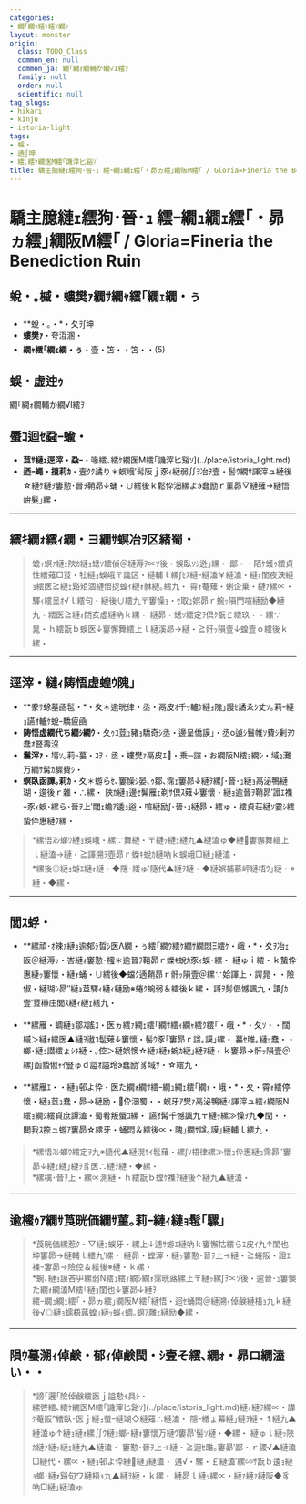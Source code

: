 ```yaml
---
categories:
- 繝｢繝ｳ繧ｹ繧ｿ繝ｼ
layout: monster
origin:
  class: TODO_Class
  common_en: null
  common_ja: 繝｢繝ｫ繝輔か繝√Ι繧ｦ
  family: null
  order: null
  scientific: null
tag_slugs:
- hikari
- kinju
- istoria-light
tags:
- 蜈・
- 遖∫坤
- 繧､繧ｹ繝医Μ繧｢譏滓匕谿ｿ
title: 驕主臆縺ｪ繧狗･晉･ｭ 繧ｰ繝ｭ繝ｪ繧｢・昴ヵ繧｣繝阪Μ繧｢ / Gloria=Fineria the Benediction Ruin
---
```


# 驕主臆縺ｪ繧狗･晉･ｭ 繧ｰ繝ｭ繝ｪ繧｢・昴ヵ繧｣繝阪Μ繧｢ / Gloria=Fineria the Benediction Ruin

## 蛻・｡槭・螻樊ｧ繝ｻ繝ｬ繧｢繝ｪ繝・ぅ
* **蛻・｡・*・夂ｦ∫坤  
* **螻樊ｧ**・夸沍溷・  
* **繝ｬ繧｢繝ｪ繝・ぅ**・壺・笘・・笘・・(5)

## 蜈・虚迚ｩ
繝｢繝ｫ繝輔か繝√Ι繧ｦ

## 蜃ｺ迴ｾ蝨ｰ蝓・
* **荳ｻ縺ｪ逕滓・蝨ｰ**・喙繧､繧ｹ繝医Μ繧｢譏滓匕谿ｿ](../place/istoria_light.md)  
* **迺ｰ蠅・擅莉ｶ**・壼ｸｸ譎り＊蜈峨′髯阪ｊ豕ｨ縺弱∬ｦ冶ｦ壹・髻ｳ繝ｻ諢滓ュ縺後☆縺ｹ縺ｦ窶懃･晉ｦ鞘昴↓蛹・∪繧後ｋ鬆伜沺縲よэ蠢励ｒ菫昴▽縺薙→縺悟峅髮｣縲・

---

## 繧ｷ繝ｫ繧ｨ繝・ヨ繝ｻ螟冶ｦ区緒蜀・
> 蟾ｨ螟ｧ縺ｪ陜ｶ縺ｮ蟋ｿ繧偵＠縺溽ｦ∝ｿ後・蜈臥ｿｼ迯｣縲・ 
> 鄙・・陌ｹ蠖ｩ繧貞性繧薙□荳・牡縺ｮ蜈峨〒讒区・縺輔ｌ縲∫ｾｽ縺ｰ縺溘￥縺溘・縺ｫ閨夜浹縺ｮ繧医≧縺ｪ谿矩涸縺悟捉蝗ｲ縺ｫ貅縺｡繧九・ 
> 霄ｫ菴薙・蜊企乗・縺ｧ縲∝・驛ｨ繧呈ｵ√ｌ繧句・縺後∪繧九〒窶懆ｮ・ｾ取ｭ娯昴ｒ蜿ｯ隕門喧縺励◆縺九・繧医≧縺ｫ閼亥虚縺吶ｋ縲・ 
> 縺昴・蟋ｿ繧定ｦ倶ｸ翫￡繧玖・・縲∵晁・ｈ繧翫ｂ蜈医↓窶懈舞繧上ｌ縺溪昴→縺・≧骭ｯ隕壹↓蝗壹ｏ繧後ｋ縲・

---

## 逕滓・縺ｨ陦悟虚蝗ｳ隗｣
* **豢ｻ蜍墓凾髢・*・夊＊逾晄律・丞・鬲皮ｵ千ｯ轤ｹ縺ｮ隗｣謾ｾ譎ゑｼ丈ｿ｡莉ｰ縺ｮ讌ｵ轤ｹ蛻ｰ驕疲凾  
* **陦悟虚繝代ち繝ｼ繝ｳ**・夂ｩｺ荳ｭ豬ｮ驕奇ｼ丞・邊呈僑謨｣・丞о遉ｼ鬟帷ｿ費ｼ剰ｦｳ蠢ｵ豎壽沒  
* **鬟滓ｧ**・壻ｿ｡莉ｰ蟇・ｺｦ・丞・螻樊ｧ鬲皮ｴ・乗─諠・お繝阪Ν繧ｮ繝ｼ・域ｭ灘万繝ｻ髯ｶ驟費ｼ・ 
* **螟臥函譚｡莉ｶ**・夊＊蝣らｾ､窶懆ｼ晏､ｩ鄒､霈ｪ窶昴↓縺ｦ縲∫･晉･ｭ縺ｮ鬲泌鴨縺瑚・逡後ｒ雜・∴縲・ 
陜ｶ縺ｮ邊ｾ髴雁ｪ剃ｻ倶ｽ薙↓窶懷・縺ｮ逾晉ｦ鞘昴′證ｴ襍ｰ豕ｨ蜈･縲ら･晉ｦ上′閾ｪ蟾ｱ逶ｮ逧・喧縺励∫･晉･ｭ縺昴・繧ゅ・繧貞荘縺ｿ霎ｼ繧蟄伜惠縺ｸ縲・

> *縲悟ｽｼ螂ｳ縺ｮ蜈峨・縲∵舞縺・〒縺ｯ縺ｪ縺九▲縺溘ゅ◆縺窶懈舞繧上ｌ縺溘→縺・≧諢溯ｦ壺昴ｒ蠑ｷ蛻ｶ縺吶ｋ蜈峨□縺｣縺溘・  
> *縲後◎縺ｮ蝣ｴ縺ｫ縺・◆隱ｰ繧ゅ′隨代▲縺ｦ縺・◆縺娯補慕岼縺梧ｳ｣縺・※縺・◆縲・

---

## 閭ｽ蜉・
* **縲頑･ｵ辣ｧ縺ｮ逾郁ｼ晢ｼ医Λ繝・ぅ繧｢繝ｳ繧ｹ繝ｻ繝悶Ξ繧ｹ・峨・*・夊ｦ冶ｪ阪＠縺溽ｯ・峇縺ｫ窶懃･櫁＊逾晉ｦ鞘昴ｒ蠑ｷ蛻ｶ豕ｨ蜈･縲・ 
縺ゅｉ繧・ｋ蟄伜惠縺ｯ窶懷・縺ｫ蛹・∪繧後◆蟷ｸ遖鞘昴ｒ骭ｯ隕壹＠縲∵姶諢上・諤晁・・險俶・縺瑚ｼ昴″縺ｮ荳驛ｨ縺ｨ縺励※蜷ｸ蜿弱＆繧後ｋ縲・ 
謌ｦ髣倡憾諷九・謖∫ｶ壹′荳榊庄閭ｽ縺ｨ縺ｪ繧九・

* **縲雁・蜩縺ｮ鄒ｽ謠ｺ・医ヵ繧ｧ繝ｪ繧｢繝ｻ繧ｨ繝ｬ繧ｸ繧｢・峨・*・夂ｿ・・闊槭＞縺ｫ繧医▲縺ｦ遨ｺ髢薙↓窶懷・髻ｳ豕｢窶昴ｒ諡｡謨｣縲・ 
蟇ｾ雎｡縺ｯ蠢・・螂･縺ｮ譛繧ょｼｷ縺・｡倥＞縺娯懊☆縺ｧ縺ｫ蜿ｶ縺｣縺ｦ縺・ｋ窶昴→骭ｯ隕壹＠縲∫函蟄俶ｬｲ豎ゅｄ謚ｵ謚玲э蠢励′豸域ｻ・☆繧九・

* **縲雁ｴ・・縺ｮ邨よ忰・医た繝ｫ繝ｻ繧ｰ繝ｭ繝ｪ繧｢繝ｫ・峨・*・夊・霄ｫ繧停懷・縺ｮ荳ｭ蠢・昴→縺励・伜沺蜀・・蜈牙ｱ樊ｧ鬲泌鴨縺ｨ諢滓ュ繧ｨ繝阪Ν繧ｮ繝ｼ繧貞庶譚溘・蜀肴叛蜃ｺ縲・ 
讌ｵ髯千憾諷九〒縺ｯ縲≫懆ｦ九◆閠・・閧我ｽ捺ュ蝣ｱ窶昴☆繧牙・蛹悶＆繧後∝・隗｣繝ｻ諡｡謨｣縺輔ｌ繧九・

> *縲悟ｽｼ螂ｳ繧定ｦ九※隨代▲縺滉ｻｲ髢薙・縲∫ｿ梧律縲≫懷ｭ伜惠縺ｮ霈昴″窶昴↓縺ｪ縺｣縺ｦ豸医∴縺ｦ縺・◆縲・  
> *縲檎･晉ｦ上・縲∝測縺・ｈ繧翫ｂ螳ｹ襍ｦ縺後↑縺九▲縺溘・

---

## 逾櫁ｩｱ繝ｻ莨晄価繝ｻ菫｡莉ｰ縺ｨ縺ｮ髢｢騾｣
> *莨晄価縲惹ｸ・▽縺ｮ蜈牙・縲上↓逋ｻ蝣ｴ縺吶ｋ窶懈怙繧らｴ皮ｲ九↑閨也坤窶昴→縺輔ｌ繧九′縲・ 
縺昴・螳滓・縺ｯ窶懃･晉ｦ上→縺・≧蜷阪・證ｴ襍ｰ窶昴→險倥＆繧後※縺・ｋ縲・  
> *蜿､縺ｮ謨吝屮縲弱Ν繧ｭ繧ｨ繝ｼ繝ｫ霈晄蕗縲上〒縺ｯ縲∫ｦ∝ｿ後・逾晉･ｭ窶懊た繝ｫ繝溘Μ繧｢縺ｮ閨也↓窶昴↓縺ｦ  
繧ｰ繝ｭ繝ｪ繧｢・昴ヵ繧｣繝阪Μ繧｢縺悟・迴ｾ蛹悶＠縺溯ｨ倬鹸縺梧ｮ九ｋ縺後√◎縺ｮ蠕梧蕗蝗｣縺ｯ蜈ｨ蜩｡螟ｱ雕ｪ縺励◆縲・

---

## 隕ｳ蟇溯ｨ倬鹸・郁ｨ倬鹸閠・ｼ壹そ繧､繝ｫ・昴ロ繝溘い・・

> *謗｢邏｢險倬鹸繧医ｊ謚懃ｲ具ｼ・  
> 縲啓繧､繧ｹ繝医Μ繧｢譏滓匕谿ｿ](../place/istoria_light.md)縺ｫ縺ｦ縲∝・譁ｹ菴阪°繧臥･医ｊ縺ｮ螢ｰ縺瑚◇縺薙∴縺溘・ 
> 隱ｰ繧ょ幕縺｣縺ｦ縺・↑縺九▲縺溘ゅ↑縺ｮ縺ｫ縲∬ｳ縺ｮ螂･縺ｫ窶懷万縺ｳ窶昴′髻ｿ縺・◆縲・ 
> 縺ゅｌ縺ｯ陜ｶ縺ｧ縺ｯ縺ｪ縺九▲縺溘・ 
> 窶懃･晉ｦ上→縺・≧迴ｾ雎｡窶昴′鄙・ｒ謖√▲縺溘□縺代・縲∝・縺ｮ邨よ忰縺縺｣縺溘・ 
> 遘√・騾・￡縺溘′縲∽ｻ翫ｂ逶ｮ縺ｮ螂･縺ｫ谿句ワ縺梧ｮ九▲縺ｦ縺・ｋ縲・ 
> 縺昴ｌ縺ｯ縲∝・縺ｧ縺ｧ縺阪◆豸吶□縺｣縺溘ゅ